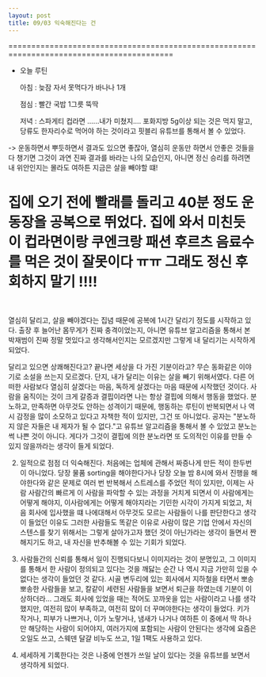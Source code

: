 ```yaml
---
layout: post
title: 09/03 익숙해진다는 건
---
```


==========================================================================================
* 오늘 루틴 

   아침 : 늦잠 자서 못먹다가 바나나 1개

   점심 : 빨간 국밥 1그릇 뚝딱

   저녁 : 스파게티 컵라면 ......내가 미쳤지.... 포화지방 5g이상 되는 것은 먹지 말고, 당류도 한자리수로 먹어야 하는 것이라고 핏블리 유튜브를 통해서 볼 수 있었다. 

-> 운동하면서 뿌듯하면서 결과도 있으면 좋잖아, 열심히 운동만 하면서 안좋은 것들을 다 챙기면 그것이 과연 진짜 결과를 바라는 나의 모습인지, 아니면 정신 승리를 하려면 내 위안인지는 몰라도 여하튼 지금은 살을 빼야할 떄!

 집에 오기 전에 빨래를 돌리고 40분 정도 운동장을 공복으로 뛰었다. 집에 와서 미친듯이 컵라면이랑 쿠엔크랑 패션 후르츠 음료수를 먹은 것이 잘못이다 ㅠㅠ 그래도 정신 후회하지 말기 !!!! 
==========================================================================================

​

 열심히 달리고, 살을 빼야겠다는 집념 때문에 공복에 1시간 달리기 정도를 시작하고 있다. 출장 후 늘어난 몸무게가 진짜 충격이었는지, 아니면 유튜브 알고리즘을 통해서 본 박재범이 진짜 정말 멋있다고 생각해서인지는 모르겠지만 그렇게 내 달리기는 시작하게 되었다.

 달리고 있으면 상쾌해진다고? 끝나면 세상을 다 가진 기분이라고? 무슨 동화같은 이야기로 소설을 쓰는지 모르겠다. 단지, 내가 달리는 이유는 살을 빼기 위해서였다. 다른 어떠한 사람보다 열심히 살겠다는 마음, 독하게 살겠다는 마음 때문에 시작했던 것이다. 사람을 움직이는 것이 크게 갈증과 결핍이라면 나는 항상 결핍에 의해서 행동을 했었다. 분노하고, 만족하면 아무것도 안하는 성격이기 때문에, 행동하는 루틴이 반복되면서 나 역시 감정을 많이 소모하고 있다고 자책한 적이 있지만, 그건 또 아니었다. 공자는 "분노하지 않은 자들은 내 제자가 될 수 없다."고 유튜브 알고리즘을 통해서 볼 수 있었고 분노는 썩 나쁜 것이 아니다. 게다가 그것이 결핍에 의한 분노라면 또 도의적인 이유를 만들 수 있지 않을까라는 생각이 들게 되었다.

2. 일적으로 점점 더 익숙해진다. 처음에는 업체에 관해서 짜증나게 만든 적이 한두번이 아니었다. 당장 물품 sorting을 해야한다거나 당장 오늘 밤 8시에 와서 진행을 해야한다와 같은 문제로 여러 번 반복해서 스트레스를 주었던 적이 있지만, 이제는 사람 사람간의 빠르게 이 사람을 파악할 수 있는 과정을 거치게 되면서 이 사람에게는 어떻게 해야지, 이사람에게는 어떻게 해야지라는 기민한 시각이 가지게 되었고, 처음 회사에 입사했을 떄 나에대해서 아무것도 모르는 사람들이 나를 판단한다고 생각이 들었던 이유도 그러한 사람들도 똑같은 이유로 사람이 많은 기업 안에서 자신의 스텐스를 찾기 위해서는 그렇게 살아가고자 했던 것이 아닌가라는 생각이 들면서 짠해지기도 하고, 내 자신을 반추해볼 수 있는 기회가 되었다.​

3. 사람들간의 신뢰를 통해서 일이 진행되다보니 이미지라는 것이 분명있고, 그 이미지를 통해서 한 사람이 정의되고 있다는 것을 깨닳는 순간 나 역시 지금 가만히 있을 수 없다는 생각이 들었던 것 같다. 시골 변두리에 있는 회사에서 지하철을 타면서 뽀송뽀송한 사람들을 보고, 칼같이 세련된 사람들을 보면서 퇴근을 하였는데 기분이 이상하더라... 그래도 회사에 있었을 때는 적어도 꼬까옷을 입는 사람이라고 나를 생각했지만, 여전히 많이 부족하고, 여전히 많이 더 꾸며야한다는 생각이 들었다. 키가 작거나, 피부가 나쁘거나, 이가 노랗거나, 냄새가 나거나 여하튼 이 중에서 딱 하나만 해당하는 사람이 되어야지, 여러가지에 포함되는 사람이 안된다는 생각에 요즘은 오일도 쓰고, 스웨덴 달걀 비누도 쓰고, 1일 1팩도 사용하고 있다. 

4. 세세하게 기록한다는 것은 나중에 언젠가 쓰일 날이 있다는 것을 유튜브를 보면서 생각하게 되었다. 